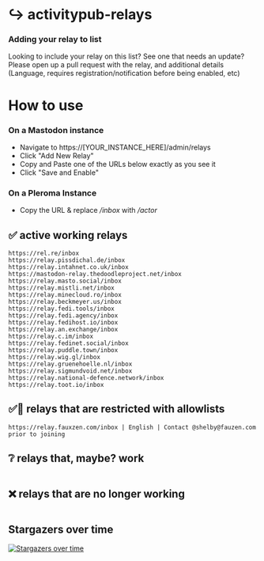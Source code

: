 # ↪️ activitypub-relays

### Adding your relay to list

Looking to include your relay on this list? See one that needs an update? Please open up a pull request with the relay, and additional details (Language, requires registration/notification before being enabled, etc)

# How to use

### On a Mastodon instance
- Navigate to https://[YOUR_INSTANCE_HERE]/admin/relays
- Click "Add New Relay"
- Copy and Paste one of the URLs below exactly as you see it
- Click "Save and Enable"

### On a Pleroma Instance
- Copy the URL & replace */inbox* with */actor*

## ✅ active working relays

```
https://rel.re/inbox
https://relay.pissdichal.de/inbox
https://relay.intahnet.co.uk/inbox
https://mastodon-relay.thedoodleproject.net/inbox
https://relay.masto.social/inbox
https://relay.mistli.net/inbox
https://relay.minecloud.ro/inbox
https://relay.beckmeyer.us/inbox
https://relay.fedi.tools/inbox
https://relay.fedi.agency/inbox
https://relay.fedihost.io/inbox
https://relay.an.exchange/inbox
https://relay.c.im/inbox
https://relay.fedinet.social/inbox
https://relay.puddle.town/inbox
https://relay.wig.gl/inbox
https://relay.gruenehoelle.nl/inbox
https://relay.sigmundvoid.net/inbox
https://relay.national-defence.network/inbox
https://relay.toot.io/inbox
```

## ✅🚫 relays that are restricted with allowlists

```
https://relay.fauxzen.com/inbox | English | Contact @shelby@fauzen.com prior to joining
```

## ❔ relays that, maybe? work

```
```

## ❌ relays that are no longer working

```
```



## Stargazers over time

[![Stargazers over time](https://starchart.cc/sdenike/activitypub-relays.svg)](https://starchart.cc/sdenike/activitypub-relays)
